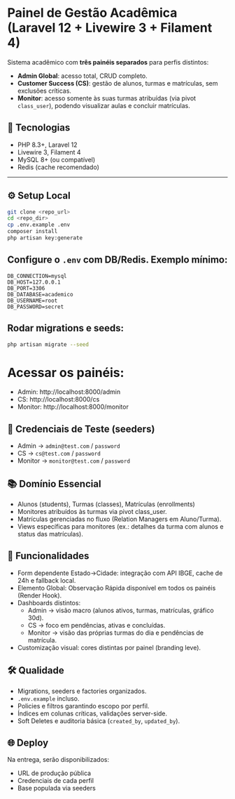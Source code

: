 # Painel de Gestão Acadêmica (Laravel 12 + Livewire 3 + Filament 4)

Sistema acadêmico com **três painéis separados** para perfis distintos:
- **Admin Global**: acesso total, CRUD completo.
- **Customer Success (CS)**: gestão de alunos, turmas e matrículas, sem exclusões críticas.
- **Monitor**: acesso somente às suas turmas atribuídas (via pivot `class_user`), podendo visualizar aulas e concluir matrículas.

## 🚀 Tecnologias
- PHP 8.3+, Laravel 12
- Livewire 3, Filament 4
- MySQL 8+ (ou compatível)
- Redis (cache recomendado)

---

## ⚙️ Setup Local
```bash
git clone <repo_url>
cd <repo_dir>
cp .env.example .env
composer install
php artisan key:generate
```

## Configure o `.env` com DB/Redis. Exemplo mínimo:
```
DB_CONNECTION=mysql
DB_HOST=127.0.0.1
DB_PORT=3306
DB_DATABASE=academico
DB_USERNAME=root
DB_PASSWORD=secret
```

## Rodar migrations e seeds:
```bash
php artisan migrate --seed
```

# Acessar os painéis:
- Admin: http://localhost:8000/admin
- CS: http://localhost:8000/cs
- Monitor: http://localhost:8000/monitor

## 🔑 Credenciais de Teste (seeders)
- Admin → `admin@test.com` / `password`
- CS → `cs@test.com` / `password`
- Monitor → `monitor@test.com` / `password`

## 📚 Domínio Essencial
- Alunos (students), Turmas (classes), Matrículas (enrollments)
- Monitores atribuídos às turmas via pivot class_user.
- Matrículas gerenciadas no fluxo (Relation Managers em Aluno/Turma).
- Views específicas para monitores (ex.: detalhes da turma com alunos e status das matrículas).

## 📝 Funcionalidades
- Form dependente Estado→Cidade: integração com API IBGE, cache de 24h e fallback local.
- Elemento Global: Observação Rápida disponível em todos os painéis (Render Hook).
- Dashboards distintos:
  - Admin → visão macro (alunos ativos, turmas, matrículas, gráfico 30d).
  - CS → foco em pendências, ativas e concluídas.
  - Monitor → visão das próprias turmas do dia e pendências de matrícula.
- Customização visual: cores distintas por painel (branding leve).

## 🛠️ Qualidade
- Migrations, seeders e factories organizados.
- `.env.example` incluso.
- Policies e filtros garantindo escopo por perfil.
- Índices em colunas críticas, validações server-side.
- Soft Deletes e auditoria básica (`created_by`, `updated_by`).

## 🌐 Deploy
Na entrega, serão disponibilizados:
- URL de produção pública
- Credenciais de cada perfil
- Base populada via seeders
